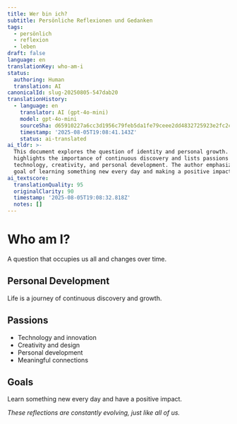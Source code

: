 ```yaml
---
title: Wer bin ich?
subtitle: Persönliche Reflexionen und Gedanken
tags:
  - persönlich
  - reflexion
  - leben
draft: false
language: en
translationKey: who-am-i
status:
  authoring: Human
  translation: AI
canonicalId: slug-20250805-547dab20
translationHistory:
  - language: en
    translator: AI (gpt-4o-mini)
    model: gpt-4o-mini
    sourceSha: d65910227a6cc3d1956c79feb5da1fe79ceee2dd4832725923e2fc2cdf154239
    timestamp: '2025-08-05T19:08:41.143Z'
    status: ai-translated
ai_tldr: >-
  This document explores the question of identity and personal growth. It
  highlights the importance of continuous discovery and lists passions such as
  technology, creativity, and personal development. The author emphasizes the
  goal of learning something new every day and making a positive impact.
ai_textscore:
  translationQuality: 95
  originalClarity: 90
  timestamp: '2025-08-05T19:08:32.818Z'
  notes: []
---
```


# Who am I?

A question that occupies us all and changes over time.

## Personal Development

Life is a journey of continuous discovery and growth.

## Passions

- Technology and innovation
- Creativity and design
- Personal development
- Meaningful connections

## Goals

Learn something new every day and have a positive impact.

_These reflections are constantly evolving, just like all of us._
